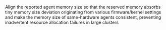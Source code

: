 Align the reported agent memory size so that the reserved memory absorbs tiny memory size deviation originating from various firmware/kernel settings and make the memory size of same-hardware agents consistent, preventing inadvertent resource allocation failures in large clusters
